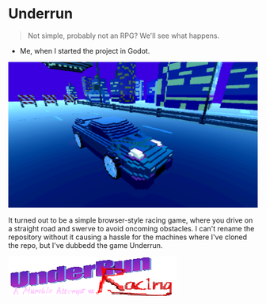 # Underrun

> Not simple, probably not an RPG? We'll see what happens.
- Me, when I started the project in Godot.

![Screenshot](./screenshot2.png)

It turned out to be a simple browser-style racing game, where you drive on a straight road and swerve to avoid oncoming obstacles.
I can't rename the repository without it causing a hassle for the machines where I've cloned the repo, but I've dubbedd the game Underrun.

![Underrun](./UI/Banner.png)
